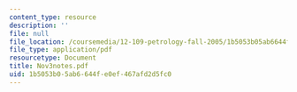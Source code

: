 ```yaml
---
content_type: resource
description: ''
file: null
file_location: /coursemedia/12-109-petrology-fall-2005/1b5053b05ab6644fe0ef467afd2d5fc0_Nov3notes.pdf
file_type: application/pdf
resourcetype: Document
title: Nov3notes.pdf
uid: 1b5053b0-5ab6-644f-e0ef-467afd2d5fc0
---
```

